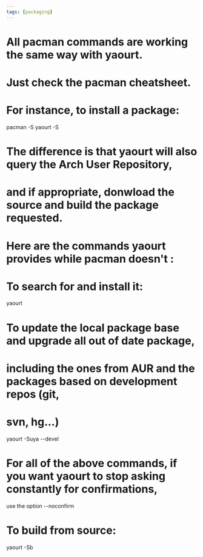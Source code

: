 ```yaml
---
tags: [packaging]
---
```


# All pacman commands are working the same way with yaourt.

# Just check the pacman cheatsheet.

# For instance, to install a package:

pacman -S <package>
yaourt -S <package>

# The difference is that yaourt will also query the Arch User Repository,

# and if appropriate, donwload the source and build the package requested.

# Here are the commands yaourt provides while pacman doesn't :

# To search for <package> and install it:

yaourt <package>

# To update the local package base and upgrade all out of date package,

# including the ones from AUR and the packages based on development repos (git,

# svn, hg...)

yaourt -Suya --devel

# For all of the above commands, if you want yaourt to stop asking constantly for confirmations,

use the option --noconfirm

# To build <package> from source:

yaourt -Sb <package>

